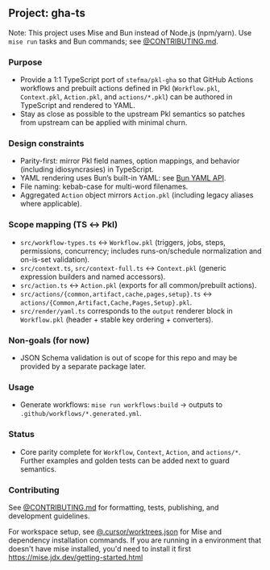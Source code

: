 ## Project: gha-ts

Note: This project uses Mise and Bun instead of Node.js (npm/yarn). Use `mise run` tasks and Bun commands; see [@CONTRIBUTING.md](CONTRIBUTING.md).

### Purpose
- Provide a 1:1 TypeScript port of `stefma/pkl-gha` so that GitHub Actions workflows and prebuilt actions defined in Pkl (`Workflow.pkl`, `Context.pkl`, `Action.pkl`, and `actions/*.pkl`) can be authored in TypeScript and rendered to YAML.
- Stay as close as possible to the upstream Pkl semantics so patches from upstream can be applied with minimal churn.

### Design constraints
- Parity-first: mirror Pkl field names, option mappings, and behavior (including idiosyncrasies) in TypeScript.
- YAML rendering uses Bun’s built-in YAML: see [Bun YAML API](https://bun.com/docs/api/yaml).
- File naming: kebab-case for multi-word filenames.
- Aggregated `Action` object mirrors `Action.pkl` (including legacy aliases where applicable).

### Scope mapping (TS ↔ Pkl)
- `src/workflow-types.ts` ↔ `Workflow.pkl` (triggers, jobs, steps, permissions, concurrency; includes runs-on/schedule normalization and on-is-set validation).
- `src/context.ts`, `src/context-full.ts` ↔ `Context.pkl` (generic expression builders and named accessors).
- `src/action.ts` ↔ `Action.pkl` (exports for all common/prebuilt actions).
- `src/actions/{common,artifact,cache,pages,setup}.ts` ↔ `actions/{Common,Artifact,Cache,Pages,Setup}.pkl`.
- `src/render/yaml.ts` corresponds to the `output` renderer block in `Workflow.pkl` (header + stable key ordering + converters).

### Non-goals (for now)
- JSON Schema validation is out of scope for this repo and may be provided by a separate package later.

### Usage
- Generate workflows: `mise run workflows:build` → outputs to `.github/workflows/*.generated.yml`.

### Status
- Core parity complete for `Workflow`, `Context`, `Action`, and `actions/*`. Further examples and golden tests can be added next to guard semantics.



### Contributing

See [@CONTRIBUTING.md](CONTRIBUTING.md) for formatting, tests, publishing, and development guidelines.

For workspace setup, see [@.cursor/worktrees.json](.cursor/worktrees.json) for Mise and dependency installation commands. If you are running in a environment that doesn't have mise installed, you'd need to install it first https://mise.jdx.dev/getting-started.html
